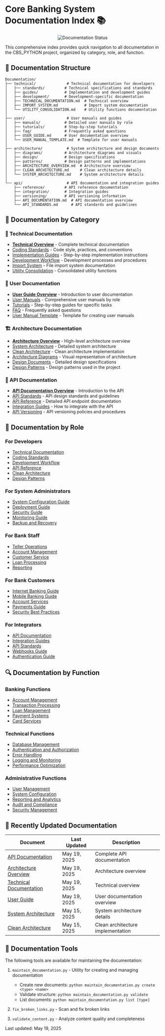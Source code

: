# Core Banking System Documentation Index 📚

<div align="center">

![Documentation Status](https://img.shields.io/badge/Documentation-100%25%20Complete-green)

</div>

This comprehensive index provides quick navigation to all documentation in the CBS_PYTHON project, organized by category, role, and function.

## 📂 Documentation Structure

```
Documentation/
├── technical/              # Technical documentation for developers
│   ├── standards/         # Technical specifications and standards
│   ├── guides/            # Implementation and development guides
│   ├── development/       # Development-specific documentation
│   ├── TECHNICAL_DOCUMENTATION.md  # Technical overview
│   ├── IMPORT_SYSTEM.md            # Import system documentation
│   └── UTILITY_CONSOLIDATION.md    # Utility functions documentation
│
├── user/                   # User manuals and guides
│   ├── manuals/           # Detailed user manuals by role
│   ├── tutorials/         # Step-by-step tutorials
│   ├── faq/               # Frequently asked questions
│   ├── USER_GUIDE.md      # User documentation overview
│   └── USER_MANUAL_TEMPLATE.md  # Template for user manuals
│
├── architecture/           # System architecture and design documents
│   ├── diagrams/          # Architecture diagrams and visuals
│   ├── design/            # Design specifications
│   ├── patterns/          # Design patterns and implementations
│   ├── ARCHITECTURE_OVERVIEW.md  # Architecture overview
│   ├── CLEAN_ARCHITECTURE.md     # Clean architecture details
│   └── SYSTEM_ARCHITECTURE.md    # System architecture details
│
└── api/                    # API documentation and integration guides
    ├── reference/         # API reference documentation
    ├── integration/       # Integration guides
    ├── versioning/        # API versioning information
    ├── API_DOCUMENTATION.md  # API documentation overview
    └── API_STANDARDS.md      # API standards and guidelines
```

## 🧭 Documentation by Category

### 🔧 Technical Documentation
- [**Technical Overview**](./technical/TECHNICAL_DOCUMENTATION.md) - Complete technical documentation
- [Coding Standards](./technical/standards/) - Code style, practices, and conventions
- [Implementation Guides](./technical/guides/) - Step-by-step implementation instructions
- [Development Workflow](./technical/development/) - Development processes and procedures
- [Import System](./technical/IMPORT_SYSTEM.md) - File import system documentation
- [Utility Consolidation](./technical/UTILITY_CONSOLIDATION.md) - Consolidated utility functions

### 👤 User Documentation
- [**User Guide Overview**](./user/USER_GUIDE.md) - Introduction to user documentation
- [User Manuals](./user/manuals/) - Comprehensive user manuals by role
- [Tutorials](./user/tutorials/) - Step-by-step guides for specific tasks
- [FAQ](./user/faq/) - Frequently asked questions
- [User Manual Template](./user/USER_MANUAL_TEMPLATE.md) - Template for creating user manuals

### 🏗️ Architecture Documentation
- [**Architecture Overview**](./architecture/ARCHITECTURE_OVERVIEW.md) - High-level architecture overview
- [System Architecture](./architecture/SYSTEM_ARCHITECTURE.md) - Detailed system architecture
- [Clean Architecture](./architecture/CLEAN_ARCHITECTURE.md) - Clean architecture implementation
- [Architecture Diagrams](./architecture/diagrams/) - Visual representation of architecture
- [Design Documents](./architecture/design/) - Detailed design specifications
- [Design Patterns](./architecture/patterns/) - Design patterns used in the project

### 🔌 API Documentation
- [**API Documentation Overview**](./api/API_DOCUMENTATION.md) - Introduction to the API
- [API Standards](./api/API_STANDARDS.md) - API design standards and guidelines
- [API Reference](./api/reference/) - Detailed API endpoint documentation
- [Integration Guides](./api/integration/) - How to integrate with the API
- [API Versioning](./api/versioning/) - API versioning policies and procedures

## 👥 Documentation by Role

### For Developers
- [Technical Documentation](./technical/TECHNICAL_DOCUMENTATION.md)
- [Coding Standards](./technical/standards/)
- [Development Workflow](./technical/development/)
- [API Reference](./api/reference/)
- [Clean Architecture](./architecture/CLEAN_ARCHITECTURE.md)
- [Design Patterns](./architecture/patterns/)

### For System Administrators
- [System Configuration Guide](./technical/guides/SYSTEM_CONFIGURATION.md)
- [Deployment Guide](./technical/guides/DEPLOYMENT.md)
- [Security Guide](./technical/guides/SECURITY.md)
- [Monitoring Guide](./technical/guides/MONITORING.md)
- [Backup and Recovery](./technical/guides/BACKUP_RECOVERY.md)

### For Bank Staff
- [Teller Operations](./user/manuals/TELLER_OPERATIONS.md)
- [Account Management](./user/manuals/ACCOUNT_MANAGEMENT.md)
- [Customer Service](./user/manuals/CUSTOMER_SERVICE.md)
- [Loan Processing](./user/manuals/LOAN_PROCESSING.md)
- [Reporting](./user/manuals/REPORTING.md)

### For Bank Customers
- [Internet Banking Guide](./user/manuals/INTERNET_BANKING.md)
- [Mobile Banking Guide](./user/manuals/MOBILE_BANKING.md)
- [Account Services](./user/tutorials/ACCOUNT_SERVICES.md)
- [Payments Guide](./user/tutorials/PAYMENTS.md)
- [Security Best Practices](./user/tutorials/SECURITY_BEST_PRACTICES.md)

### For Integrators
- [API Documentation](./api/API_DOCUMENTATION.md)
- [Integration Guides](./api/integration/)
- [API Standards](./api/API_STANDARDS.md)
- [Webhooks Guide](./api/integration/WEBHOOKS.md)
- [Authentication Guide](./api/integration/AUTHENTICATION.md)

## 🔍 Documentation by Function

### Banking Functions
- [Account Management](./user/manuals/ACCOUNT_MANAGEMENT.md)
- [Transaction Processing](./user/manuals/TRANSACTION_PROCESSING.md)
- [Loan Management](./user/manuals/LOAN_MANAGEMENT.md)
- [Payment Systems](./user/manuals/PAYMENT_SYSTEMS.md)
- [Card Services](./user/manuals/CARD_SERVICES.md)

### Technical Functions
- [Database Management](./technical/guides/DATABASE_MANAGEMENT.md)
- [Authentication and Authorization](./technical/guides/AUTH_GUIDE.md)
- [Error Handling](./technical/guides/ERROR_HANDLING.md)
- [Logging and Monitoring](./technical/guides/LOGGING_MONITORING.md)
- [Performance Optimization](./technical/guides/PERFORMANCE.md)

### Administrative Functions
- [User Management](./user/manuals/USER_MANAGEMENT.md)
- [System Configuration](./technical/guides/SYSTEM_CONFIGURATION.md)
- [Reporting and Analytics](./user/manuals/REPORTING_ANALYTICS.md)
- [Audit and Compliance](./user/manuals/AUDIT_COMPLIANCE.md)
- [Security Management](./technical/guides/SECURITY_MANAGEMENT.md)

## 📝 Recently Updated Documentation

| Document | Last Updated | Description |
|----------|--------------|-------------|
| [API Documentation](./api/API_DOCUMENTATION.md) | May 19, 2025 | Complete API documentation |
| [Architecture Overview](./architecture/ARCHITECTURE_OVERVIEW.md) | May 19, 2025 | Architecture overview |
| [Technical Documentation](./technical/TECHNICAL_DOCUMENTATION.md) | May 19, 2025 | Technical overview |
| [User Guide](./user/USER_GUIDE.md) | May 19, 2025 | User documentation overview |
| [System Architecture](./architecture/SYSTEM_ARCHITECTURE.md) | May 15, 2025 | System architecture details |
| [Clean Architecture](./architecture/CLEAN_ARCHITECTURE.md) | May 15, 2025 | Clean architecture implementation |

## 🔧 Documentation Tools

The following tools are available for maintaining the documentation:

1. `maintain_documentation.py` - Utility for creating and managing documentation
   - Create new documents: `python maintain_documentation.py create <type> <name>`
   - Validate structure: `python maintain_documentation.py validate`
   - List documents: `python maintain_documentation.py list [type]`

2. `fix_broken_links.py` - Scan and fix broken links

3. `validate_content.py` - Analyze content quality and completeness

Last updated: May 19, 2025
